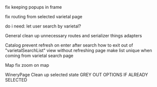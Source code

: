 fix keeping popups in frame

fix routing from selected varietal page


do i need:
let user search by varietal?

General
clean up unnecessary routes and serializer things
adapters

Catalog
prevent refresh on enter after search
how to exit out of "varietalSearchList" view without refreshing page
make list unique when coming from varietal search page

Map
fix zoom on map

WineryPage
Clean up selected state
GREY OUT OPTIONS IF ALREADY SELECTED